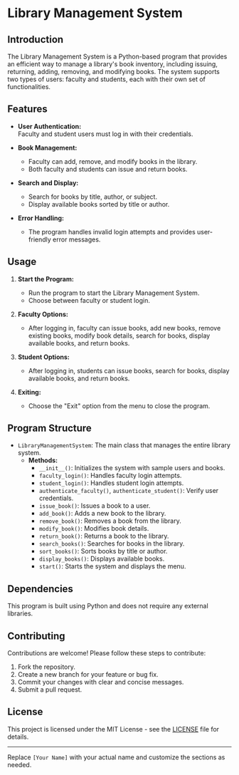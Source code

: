 
# Library Management System

## Introduction

The Library Management System is a Python-based program that provides an efficient way to manage a library's book inventory, including issuing, returning, adding, removing, and modifying books. The system supports two types of users: faculty and students, each with their own set of functionalities.

## Features

- **User Authentication:**  
  Faculty and student users must log in with their credentials.
  
- **Book Management:**  
  - Faculty can add, remove, and modify books in the library.
  - Both faculty and students can issue and return books.
  
- **Search and Display:**  
  - Search for books by title, author, or subject.
  - Display available books sorted by title or author.

- **Error Handling:**  
  - The program handles invalid login attempts and provides user-friendly error messages.

## Usage

1. **Start the Program:**
   - Run the program to start the Library Management System.
   - Choose between faculty or student login.

2. **Faculty Options:**
   - After logging in, faculty can issue books, add new books, remove existing books, modify book details, search for books, display available books, and return books.

3. **Student Options:**
   - After logging in, students can issue books, search for books, display available books, and return books.

4. **Exiting:**
   - Choose the "Exit" option from the menu to close the program.

## Program Structure

- `LibraryManagementSystem`: The main class that manages the entire library system.
  - **Methods:**
    - `__init__()`: Initializes the system with sample users and books.
    - `faculty_login()`: Handles faculty login attempts.
    - `student_login()`: Handles student login attempts.
    - `authenticate_faculty()`, `authenticate_student()`: Verify user credentials.
    - `issue_book()`: Issues a book to a user.
    - `add_book()`: Adds a new book to the library.
    - `remove_book()`: Removes a book from the library.
    - `modify_book()`: Modifies book details.
    - `return_book()`: Returns a book to the library.
    - `search_books()`: Searches for books in the library.
    - `sort_books()`: Sorts books by title or author.
    - `display_books()`: Displays available books.
    - `start()`: Starts the system and displays the menu.

## Dependencies

This program is built using Python and does not require any external libraries.

## Contributing

Contributions are welcome! Please follow these steps to contribute:

1. Fork the repository.
2. Create a new branch for your feature or bug fix.
3. Commit your changes with clear and concise messages.
4. Submit a pull request.

## License

This project is licensed under the MIT License - see the [LICENSE](LICENSE) file for details.

---

Replace `[Your Name]` with your actual name and customize the sections as needed.
